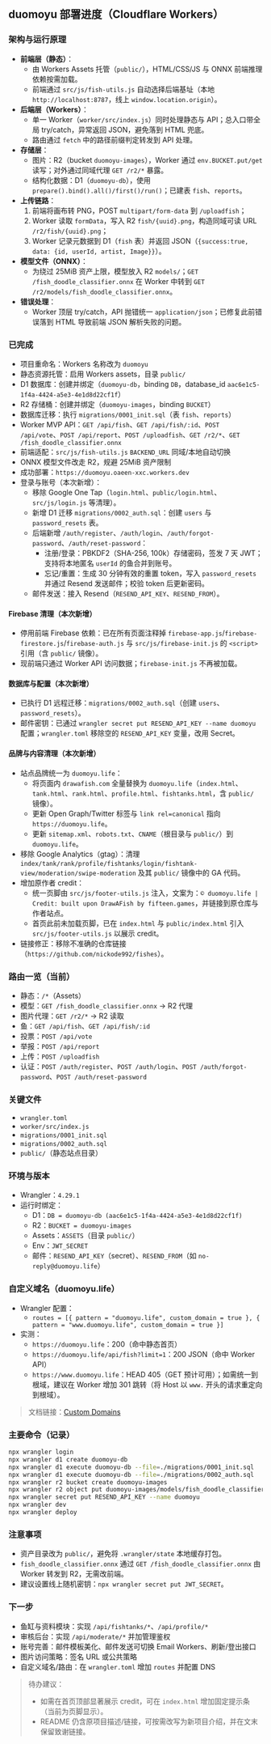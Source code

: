 ## duomoyu 部署进度（Cloudflare Workers）

### 架构与运行原理
- **前端层（静态）**：
  - 由 Workers Assets 托管（`public/`），HTML/CSS/JS 与 ONNX 前端推理依赖按需加载。
  - 前端通过 `src/js/fish-utils.js` 自动选择后端基址（本地 `http://localhost:8787`，线上 `window.location.origin`）。
- **后端层（Workers）**：
  - 单一 Worker（`worker/src/index.js`）同时处理静态与 API；总入口带全局 try/catch，异常返回 JSON，避免落到 HTML 兜底。
  - 路由通过 `fetch` 中的路径前缀判定转发到 API 处理。
- **存储层**：
  - 图片：R2（bucket `duomoyu-images`），Worker 通过 `env.BUCKET.put/get` 读写；对外通过同域代理 `GET /r2/*` 暴露。
  - 结构化数据：D1（`duomoyu-db`），使用 `prepare().bind().all()/first()/run()`；已建表 `fish`、`reports`。
- **上传链路**：
  1) 前端将画布转 PNG，POST `multipart/form-data` 到 `/uploadfish`；
  2) Worker 读取 `formData`，写入 R2 `fish/{uuid}.png`，构造同域可读 URL `/r2/fish/{uuid}.png`；
  3) Worker 记录元数据到 D1（`fish` 表）并返回 JSON（`{success:true, data: {id, userId, artist, Image}}`）。
- **模型文件（ONNX）**：
  - 为绕过 25MiB 资产上限，模型放入 R2 `models/`；`GET /fish_doodle_classifier.onnx` 在 Worker 中转到 `GET /r2/models/fish_doodle_classifier.onnx`。
- **错误处理**：
  - Worker 顶层 try/catch，API 抛错统一 `application/json`；已修复此前错误落到 HTML 导致前端 JSON 解析失败的问题。

### 已完成
- 项目重命名：Workers 名称改为 `duomoyu`
- 静态资源托管：启用 Workers assets，目录 `public/`
- D1 数据库：创建并绑定（`duomoyu-db`，binding `DB`，database_id `aac6e1c5-1f4a-4424-a5e3-4e1d8d22cf1f`）
- R2 存储桶：创建并绑定（`duomoyu-images`，binding `BUCKET`）
- 数据库迁移：执行 `migrations/0001_init.sql`（表 `fish`、`reports`）
- Worker MVP API：`GET /api/fish`、`GET /api/fish/:id`、`POST /api/vote`、`POST /api/report`、`POST /uploadfish`、`GET /r2/*`、`GET /fish_doodle_classifier.onnx`
- 前端适配：`src/js/fish-utils.js` `BACKEND_URL` 同域/本地自动切换
- ONNX 模型文件改走 R2，规避 25MiB 资产限制
- 成功部署：`https://duomoyu.oaeen-xxc.workers.dev`
- 登录与账号（本次新增）：
  - 移除 Google One Tap（`login.html`、`public/login.html`、`src/js/login.js` 等清理）。
  - 新增 D1 迁移 `migrations/0002_auth.sql`：创建 `users` 与 `password_resets` 表。
  - 后端新增 `/auth/register`、`/auth/login`、`/auth/forgot-password`、`/auth/reset-password`：
    - 注册/登录：PBKDF2（SHA-256, 100k）存储密码，签发 7 天 JWT；支持将本地匿名 `userId` 的鱼合并到账号。
    - 忘记/重置：生成 30 分钟有效的重置 token，写入 `password_resets` 并通过 Resend 发送邮件；校验 token 后更新密码。
  - 邮件发送：接入 Resend（`RESEND_API_KEY`、`RESEND_FROM`）。

#### Firebase 清理（本次新增）
- 停用前端 Firebase 依赖：已在所有页面注释掉 `firebase-app.js`/`firebase-firestore.js`/`firebase-auth.js` 与 `src/js/firebase-init.js` 的 `<script>` 引用（含 `public/` 镜像）。
- 现前端只通过 Worker API 访问数据；`firebase-init.js` 不再被加载。

#### 数据库与配置（本次新增）
- 已执行 D1 远程迁移：`migrations/0002_auth.sql`（创建 `users`、`password_resets`）。
- 邮件密钥：已通过 `wrangler secret put RESEND_API_KEY --name duomoyu` 配置；`wrangler.toml` 移除空的 `RESEND_API_KEY` 变量，改用 Secret。

#### 品牌与内容清理（本次新增）
- 站点品牌统一为 `duomoyu.life`：
  - 将页面内 `drawafish.com` 全量替换为 `duomoyu.life`（`index.html`、`tank.html`、`rank.html`、`profile.html`、`fishtanks.html`，含 `public/` 镜像）。
  - 更新 Open Graph/Twitter 标签与 `link rel=canonical` 指向 `https://duomoyu.life`。
  - 更新 `sitemap.xml`、`robots.txt`、`CNAME`（根目录与 `public/`）到 `duomoyu.life`。
- 移除 Google Analytics（gtag）：清理 `index/tank/rank/profile/fishtanks/login/fishtank-view/moderation/swipe-moderation` 及其 `public/` 镜像中的 GA 代码。
- 增加原作者 credit：
  - 统一页脚由 `src/js/footer-utils.js` 注入，文案为：`© duomoyu.life | Credit: built upon DrawAFish by fifteen.games`，并链接到原仓库与作者站点。
  - 首页此前未加载页脚，已在 `index.html` 与 `public/index.html` 引入 `src/js/footer-utils.js` 以展示 credit。
- 链接修正：移除不准确的仓库链接（`https://github.com/nickode992/fishes`）。

### 路由一览（当前）
- 静态：`/*`（Assets）
- 模型：`GET /fish_doodle_classifier.onnx` → R2 代理
- 图片代理：`GET /r2/*` → R2 读取
- 鱼：`GET /api/fish`、`GET /api/fish/:id`
- 投票：`POST /api/vote`
- 举报：`POST /api/report`
- 上传：`POST /uploadfish`
- 认证：`POST /auth/register`、`POST /auth/login`、`POST /auth/forgot-password`、`POST /auth/reset-password`

### 关键文件
- `wrangler.toml`
- `worker/src/index.js`
- `migrations/0001_init.sql`
- `migrations/0002_auth.sql`
- `public/`（静态站点目录）

### 环境与版本
- Wrangler：`4.29.1`
- 运行时绑定：
  - D1：`DB = duomoyu-db (aac6e1c5-1f4a-4424-a5e3-4e1d8d22cf1f)`
  - R2：`BUCKET = duomoyu-images`
  - Assets：`ASSETS`（目录 `public/`）
  - Env：`JWT_SECRET`
  - 邮件：`RESEND_API_KEY`（secret）、`RESEND_FROM`（如 `no-reply@duomoyu.life`）

### 自定义域名（duomoyu.life）
- Wrangler 配置：
  - `routes = [{ pattern = "duomoyu.life", custom_domain = true }, { pattern = "www.duomoyu.life", custom_domain = true }]`
- 实测：
  - `https://duomoyu.life`：200（命中静态首页）
  - `https://duomoyu.life/api/fish?limit=1`：200 JSON（命中 Worker API）
  - `https://www.duomoyu.life`：HEAD 405（GET 预计可用）；如需统一到根域，建议在 Worker 增加 301 跳转（将 Host 以 `www.` 开头的请求重定向到根域）。

> 文档链接：[Custom Domains](https://developers.cloudflare.com/workers/configuration/routing/custom-domains/)

### 主要命令（记录）
```bash
npx wrangler login
npx wrangler d1 create duomoyu-db
npx wrangler d1 execute duomoyu-db --file=./migrations/0001_init.sql
npx wrangler d1 execute duomoyu-db --file=./migrations/0002_auth.sql
npx wrangler r2 bucket create duomoyu-images
npx wrangler r2 object put duomoyu-images/models/fish_doodle_classifier.onnx --file=./fish_doodle_classifier.onnx --remote
npx wrangler secret put RESEND_API_KEY --name duomoyu
npx wrangler dev
npx wrangler deploy
```

### 注意事项
- 资产目录改为 `public/`，避免将 `.wrangler/state` 本地缓存打包。
- `fish_doodle_classifier.onnx` 通过 `GET /fish_doodle_classifier.onnx` 由 Worker 转发到 R2，无需改前端。
- 建议设置线上随机密钥：`npx wrangler secret put JWT_SECRET`。

### 下一步
- 鱼缸与资料模块：实现 `/api/fishtanks/*`、`/api/profile/*`
- 审核后台：实现 `/api/moderate/*` 并加管理鉴权
- 账号完善：邮件模板美化、邮件发送可切换 Email Workers、刷新/登出接口
- 图片访问策略：签名 URL 或公共策略
- 自定义域名/路由：在 `wrangler.toml` 增加 `routes` 并配置 DNS

> 待办建议：
> - 如需在首页顶部显著展示 credit，可在 `index.html` 增加固定提示条（当前为页脚显示）。
> - README 仍含原项目描述/链接，可按需改写为新项目介绍，并在文末保留致谢链接。


